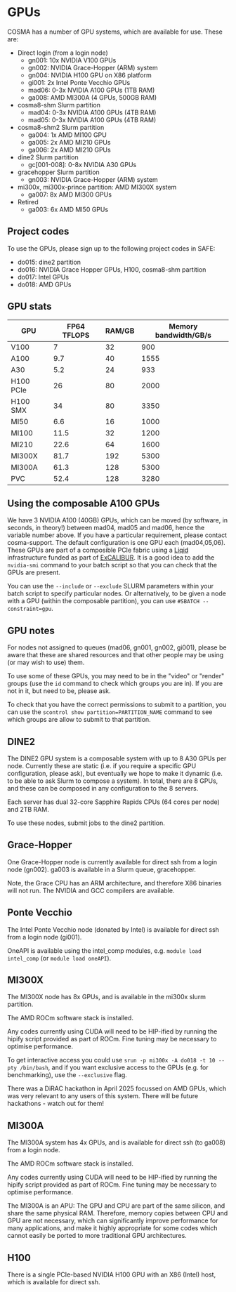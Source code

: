 # GPUs

COSMA has a number of GPU systems, which are available for use. These are:

* Direct login (from a login node)
  * gn001: 10x NVIDIA V100 GPUs 
  * gn002: NVIDIA Grace-Hopper (ARM) system
  * gn004: NVIDIA H100 GPU on X86 platform
  * gi001: 2x Intel Ponte Vecchio GPUs
  * mad06: 0-3x NVIDIA A100 GPUs (1TB RAM)
  * ga008: AMD MI300A (4 GPUs, 500GB RAM)
* cosma8-shm Slurm partition
  * mad04: 0-3x NVIDIA A100 GPUs (4TB RAM)
  * mad05: 0-3x NVIDIA A100 GPUs (4TB RAM)
* cosma8-shm2 Slurm partition
  * ga004: 1x AMD MI100 GPU
  * ga005: 2x AMD MI210 GPUs
  * ga006: 2x AMD MI210 GPUs
* dine2 Slurm partition
  * gc[001-008]: 0-8x NVIDIA A30 GPUs
* gracehopper Slurm partition
  * gn003: NVIDIA Grace-Hopper (ARM) system
* mi300x, mi300x-prince partition: AMD MI300X system
  * ga007: 8x AMD MI300 GPUs
* Retired
  * ga003: 6x AMD MI50 GPUs

## Project codes

To use the GPUs, please sign up to the following project codes in SAFE:

- do015: dine2 partition
- do016: NVIDIA Grace Hopper GPUs, H100, cosma8-shm partition
- do017: Intel GPUs
- do018: AMD GPUs
 
## GPU stats

| GPU | FP64 TFLOPS | RAM/GB | Memory bandwidth/GB/s |
| --- | ----------- | --- | ---------------- |
| V100 | 7 | 32 | 900 |
| A100 |9.7 | 40 | 1555 |
| A30 | 5.2 | 24 | 933 |
| H100 PCIe | 26 | 80 | 2000 |
| H100 SMX | 34 | 80 | 3350 |
| MI50 | 6.6 | 16 | 1000 |
| MI100 | 11.5 | 32 | 1200 |
| MI210 | 22.6 | 64 | 1600 |
| MI300X | 81.7 | 192 | 5300 |
| MI300A | 61.3 | 128 | 5300 |
| PVC | 52.4 | 128 | 3280 |


## Using the composable A100 GPUs

We have 3 NVIDIA A100 (40GB) GPUs, which can be moved (by software, in seconds, in theory!) between mad04, mad05 and mad06, hence the variable number above. If you have a particular requirement, please contact cosma-support. The default configuration is one GPU each (mad04,05,06). These GPUs are part of a composible PCIe fabric using a [Liqid](https://www.liqid.com) infrastructure funded as part of [ExCALIBUR](https://excalibur.ac.uk).  It is a good idea to add the ```nvidia-smi``` command to your batch script so that you can check that the GPUs are present.

You can use the ```--include``` or ```--exclude``` SLURM parameters within your batch script to specify particular nodes.  Or alternatively, to be given a node with a GPU (within the composable partition), you can use ```#SBATCH --constraint=gpu```.

## GPU notes

For nodes not assigned to queues (mad06, gn001, gn002, gi001), please be aware that these are shared resources and that other people may be using (or may wish to use) them.

To use some of these GPUs, you may need to be in the "video" or "render" groups (use the ```id``` command to check which groups you are in).  If you are not in it, but need to be, please ask.

To check that you have the correct permissions to submit to a partition, you can use the ```scontrol show partition=PARTITION_NAME``` command to see which groups are allow to submit to that partition.

## DINE2

The DINE2 GPU system is a composable system with up to 8 A30 GPUs per node.  Currently these are static (i.e. if you require a specific GPU configuration, please ask), but eventually we hope to make it dynamic (i.e. to be able to ask Slurm to compose a system).  In total, there are 8 GPUs, and these can be composed in any configuration to the 8 servers.

Each server has dual 32-core Sapphire Rapids CPUs (64 cores per node) and 2TB RAM.

To use these nodes, submit jobs to the dine2 partition.

## Grace-Hopper

One Grace-Hopper node is currently available for direct ssh from a login node (gn002).  ga003 is available in a Slurm queue, gracehopper.

Note, the Grace CPU has an ARM architecture, and therefore X86 binaries will not run.  The NVIDIA and GCC compilers are available.

## Ponte Vecchio

The Intel Ponte Vecchio node (donated by Intel) is available for direct ssh from a login node (gi001).

OneAPI is available using the intel_comp modules, e.g. `module load intel_comp` (or `module load oneAPI`).

## MI300X

The MI300X node has 8x GPUs, and is available in the mi300x slurm partition.

The AMD ROCm software stack is installed.

Any codes currently using CUDA will need to be HIP-ified by running the hipify script provided as part of ROCm.  Fine tuning may be necessary to optimise performance.

To get interactive access you could use `srun -p mi300x -A do018 -t 10 --pty /bin/bash`, and if you want exclusive access to the GPUs (e.g. for benchmarking), use the `--exclusive` flag.

There was a DiRAC hackathon in April 2025 focussed on AMD GPUs, which was very relevant to any users of this system.  There will be future hackathons - watch out for them!

## MI300A

The MI300A system has 4x GPUs, and is available for direct ssh (to ga008) from a login node.

The AMD ROCm software stack is installed.

Any codes currently using CUDA will need to be HIP-ified by running the hipify script provided as part of ROCm.  Fine tuning may be necessary to optimise performance.

The MI300A is an APU: The GPU and CPU are part of the same silicon, and share the same physical RAM.  Therefore, memory copies between CPU and GPU are not necessary, which can significantly improve performance for many applications, and make it highly appropriate for some codes which cannot easily be ported to more traditional GPU architectures.

## H100

There is a single PCIe-based NVIDIA H100 GPU with an X86 (Intel) host, which is available for direct ssh.
